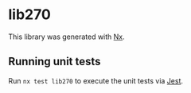 # lib270

This library was generated with [Nx](https://nx.dev).


## Running unit tests

Run `nx test lib270` to execute the unit tests via [Jest](https://jestjs.io).


